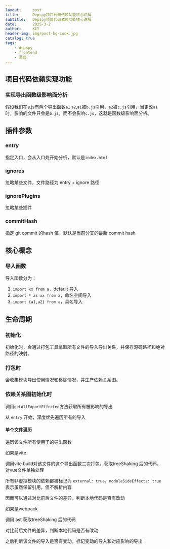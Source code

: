 ```yaml
---
layout:     post
title:      Depspy项目代码依赖功能核心讲解
subtitle:   Depspy项目代码依赖功能核心讲解
date:       2025-3-2
author:     XIY
header-img: img/post-bg-cook.jpg
catalog: true
tags:
    - depspy
    - frontend
    - 源码
---
```


## 项目代码依赖实现功能

### 实现导出函数级影响面分析

假设我们在a.js有两个导出函数`a1` `a2`,`a1`被`b.js`引用，`a2`被`c.js`引用，当更改`a1`时，影响的文件只会是`b.js`，而不会影响`c.js`，这就是函数级影响面分析。


## 插件参数

### entry
指定入口，会从入口处开始分析，默认是`index.html`

### ignores
忽略某些文件，文件路径为 entry + ignore 路径 

### ignorePlugins
忽略某些插件

### commitHash
指定 git commit 的hash 值，默认是当前分支的最新 commit hash

## 核心概念

### 导入函数
导入函数分为：
1. `import xx from a`，default 导入
2. `import * as xx from a`，命名空间导入
3. `import {a1,a2} from a`，具名导入


## 生命周期

### 初始化

初始化时，会通过打包工具拿取所有文件的导入导出关系，并保存源码路径和绝对路径的映射。

### 打包时

会收集模块导出使用情况和移除情况，并生产依赖关系图。

### 依赖关系图初始化时

调用`getAllExportEffected`方法获取所有被影响的导出

从 `entry` 开始，深度优先遍历所有的导入

#### 单个文件遍历

遍历该文件所有使用了的导出函数

如果是vite

调用vite build对该文件的这个导出函数二次打包，获取treeShaking 后的代码，对vue文件单独处理

所有非虚拟模块的依赖都被标记为 `external: true`，`moduleSideEffects: true` 表示虽然保留引用，但不解析内容

因而可以通过对比前后文件的差异，判断本地代码是否有改动

如果是webpack

调用 ast 获取treeShaking 后的代码

对比前后文件的差异，判断本地代码是否有改动


之后判断该文件的导入是否有变动，标记变动的导入和对应影响的导出


